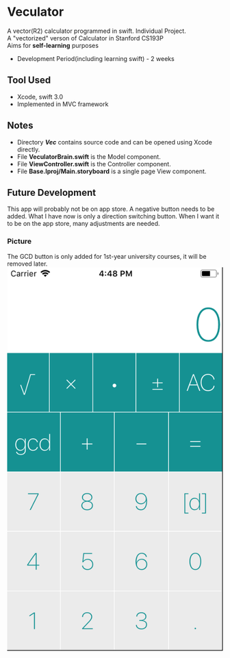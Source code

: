 # Veculator
A vector(R2) calculator programmed in swift. Individual Project.
<br>A "vectorized" verson of Calculator in Stanford CS193P 
<br>Aims for **self-learning** purposes
- Development Period(including learning swift) - 2 weeks

## Tool Used
- Xcode, swift 3.0
- Implemented in MVC framework

## Notes
- Directory **_Vec_** contains source code and can be opened using Xcode directly.
- File **VeculatorBrain.swift** is the Model component.
- File **ViewController.swift** is the Controller component.
- File **Base.Iproj/Main.storyboard** is a single page View component. 

## Future Development
This app will probably not be on app store. A negative button needs to be added. What I have now is only a direction switching button. When I want it to be on the app store, many adjustments are needed.

### Picture
The GCD button is only added for 1st-year university courses, it will be removed later.<br>
![alt text](image.png)
